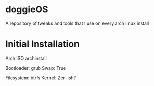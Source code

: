 # doggieOS
A repository of tweaks and tools that I use on every arch linux install

# Initial Installation 
Arch ISO
archinstall

Bootloader: grub
Swap: True

Filesystem: btrfs
Kernel: Zen-ish?
